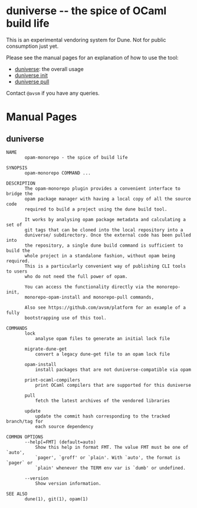 # duniverse -- the spice of OCaml build life

This is an experimental vendoring system for Dune.  Not for public consumption
just yet.

Please see the manual pages for an explanation of how to use the tool:

- [duniverse](#duniverse): the overall usage
- [duniverse init](#duniverse-init)
- [duniverse pull](#duniverse-pull)

Contact `@avsm` if you have any queries.


# Manual Pages

## duniverse

```
NAME
       opam-monorepo - the spice of build life

SYNOPSIS
       opam-monorepo COMMAND ...

DESCRIPTION
       The opam-monorepo plugin provides a convenient interface to bridge the
       opam package manager with having a local copy of all the source code
       required to build a project using the dune build tool.

       It works by analysing opam package metadata and calculating a set of
       git tags that can be cloned into the local repository into a
       duniverse/ subdirectory. Once the external code has been pulled into
       the repository, a single dune build command is sufficient to build the
       whole project in a standalone fashion, without opam being required.
       This is a particularly convenient way of publishing CLI tools to users
       who do not need the full power of opam.

       You can access the functionality directly via the monorepo-init,
       monorepo-opam-install and monorepo-pull commands,

       Also see https://github.com/avsm/platform for an example of a fully
       bootstrapping use of this tool.

COMMANDS
       lock
           analyse opam files to generate an initial lock file

       migrate-dune-get
           convert a legacy dune-get file to an opam lock file

       opam-install
           install packages that are not duniverse-compatible via opam

       print-ocaml-compilers
           print OCaml compilers that are supported for this duniverse

       pull
           fetch the latest archives of the vendored libraries

       update
           update the commit hash corresponding to the tracked branch/tag for
           each source dependency

COMMON OPTIONS
       --help[=FMT] (default=auto)
           Show this help in format FMT. The value FMT must be one of `auto',
           `pager', `groff' or `plain'. With `auto', the format is `pager` or
           `plain' whenever the TERM env var is `dumb' or undefined.

       --version
           Show version information.

SEE ALSO
       dune(1), git(1), opam(1)


```


